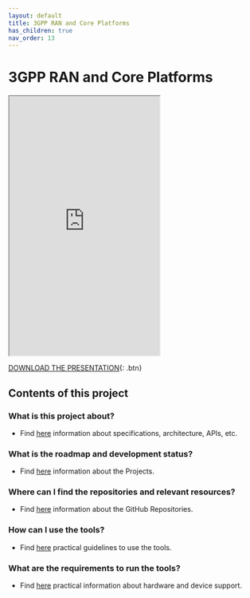 ```yaml
---
layout: default
title: 3GPP RAN and Core Platforms
has_children: true
nav_order: 13
---
```


# 3GPP RAN and Core Platforms
<iframe width="60%" height="520" src="https://drive.google.com/file/d/1fLY8WCmGNQiA9BI4eva6mwAAB5ZNufrY/preview"></iframe>

[DOWNLOAD THE PRESENTATION](https://drive.google.com/file/d/1fLY8WCmGNQiA9BI4eva6mwAAB5ZNufrY/preview){: .btn}

## Contents of this project

### What is this project about?
* Find [here](./under-development.html) information about specifications, architecture, APIs, etc.

### What is the roadmap and development status?
* Find [here](./projects.html) information about the Projects.
 
### Where can I find the repositories and relevant resources?
* Find [here](./repositories.html) information about the GitHub Repositories.

### How can I use the tools?
* Find [here](./tutorials.html) practical guidelines to use the tools.

### What are the requirements to run the tools?
* Find [here](./requirements.html) practical information about hardware and device support. 
